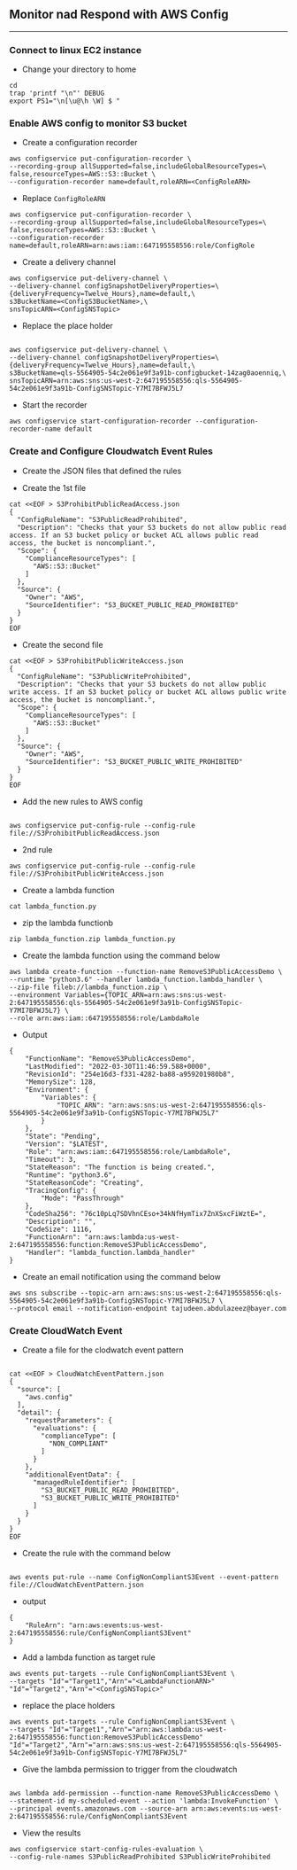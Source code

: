 ## Monitor nad Respond with AWS Config
***


### Connect to linux EC2 instance 
* Change your directory to home 
```
cd
trap 'printf "\n"' DEBUG
export PS1="\n[\u@\h \W] $ "
```

### Enable AWS config to monitor S3 bucket

* Create a configuration recorder

```
aws configservice put-configuration-recorder \
--recording-group allSupported=false,includeGlobalResourceTypes=\
false,resourceTypes=AWS::S3::Bucket \
--configuration-recorder name=default,roleARN=<ConfigRoleARN>

```

* Replace `ConfigRoleARN` 

```
aws configservice put-configuration-recorder \
--recording-group allSupported=false,includeGlobalResourceTypes=\
false,resourceTypes=AWS::S3::Bucket \
--configuration-recorder name=default,roleARN=arn:aws:iam::647195558556:role/ConfigRole
```

* Create a delivery channel 

```
aws configservice put-delivery-channel \
--delivery-channel configSnapshotDeliveryProperties=\
{deliveryFrequency=Twelve_Hours},name=default,\
s3BucketName=<ConfigS3BucketName>,\
snsTopicARN=<ConfigSNSTopic>
```

* Replace the place holder

```

aws configservice put-delivery-channel \
--delivery-channel configSnapshotDeliveryProperties=\
{deliveryFrequency=Twelve_Hours},name=default,\
s3BucketName=qls-5564905-54c2e061e9f3a91b-configbucket-14zag0aoenniq,\
snsTopicARN=arn:aws:sns:us-west-2:647195558556:qls-5564905-54c2e061e9f3a91b-ConfigSNSTopic-Y7MI7BFWJ5L7

```


* Start the recorder

```
aws configservice start-configuration-recorder --configuration-recorder-name default
```


### Create and Configure Cloudwatch Event Rules


* Create the JSON files that defined the rules


* Create the 1st file
```
cat <<EOF > S3ProhibitPublicReadAccess.json
{
  "ConfigRuleName": "S3PublicReadProhibited",
  "Description": "Checks that your S3 buckets do not allow public read access. If an S3 bucket policy or bucket ACL allows public read access, the bucket is noncompliant.",
  "Scope": {
    "ComplianceResourceTypes": [
      "AWS::S3::Bucket"
    ]
  },
  "Source": {
    "Owner": "AWS",
    "SourceIdentifier": "S3_BUCKET_PUBLIC_READ_PROHIBITED"
  }
}
EOF

```

* Create the second file 

```
cat <<EOF > S3ProhibitPublicWriteAccess.json
{
  "ConfigRuleName": "S3PublicWriteProhibited",
  "Description": "Checks that your S3 buckets do not allow public write access. If an S3 bucket policy or bucket ACL allows public write access, the bucket is noncompliant.",
  "Scope": {
    "ComplianceResourceTypes": [
      "AWS::S3::Bucket"
    ]
  },
  "Source": {
    "Owner": "AWS",
    "SourceIdentifier": "S3_BUCKET_PUBLIC_WRITE_PROHIBITED"
  }
}
EOF

```


* Add the new rules to AWS config 

```

aws configservice put-config-rule --config-rule file://S3ProhibitPublicReadAccess.json

```

* 2nd rule

```
aws configservice put-config-rule --config-rule file://S3ProhibitPublicWriteAccess.json
```


* Create a lambda function

```
cat lambda_function.py
```



* zip the lambda functionb
```
zip lambda_function.zip lambda_function.py
```


* Create the lambda function using the command below 

```
aws lambda create-function --function-name RemoveS3PublicAccessDemo \
--runtime "python3.6" --handler lambda_function.lambda_handler \
--zip-file fileb://lambda_function.zip \
--environment Variables={TOPIC_ARN=arn:aws:sns:us-west-2:647195558556:qls-5564905-54c2e061e9f3a91b-ConfigSNSTopic-Y7MI7BFWJ5L7} \
--role arn:aws:iam::647195558556:role/LambdaRole
```


* Output 
```
{
    "FunctionName": "RemoveS3PublicAccessDemo",
    "LastModified": "2022-03-30T11:46:59.588+0000",
    "RevisionId": "254e16d3-f331-4282-ba88-a959201980b8",
    "MemorySize": 128,
    "Environment": {
        "Variables": {
            "TOPIC_ARN": "arn:aws:sns:us-west-2:647195558556:qls-5564905-54c2e061e9f3a91b-ConfigSNSTopic-Y7MI7BFWJ5L7"
        }
    },
    "State": "Pending",
    "Version": "$LATEST",
    "Role": "arn:aws:iam::647195558556:role/LambdaRole",
    "Timeout": 3,
    "StateReason": "The function is being created.",
    "Runtime": "python3.6",
    "StateReasonCode": "Creating",
    "TracingConfig": {
        "Mode": "PassThrough"
    },
    "CodeSha256": "76c10pLq7SDVhnCEso+34kNfHymTix7ZnXSxcFiWztE=",
    "Description": "",
    "CodeSize": 1116,
    "FunctionArn": "arn:aws:lambda:us-west-2:647195558556:function:RemoveS3PublicAccessDemo",
    "Handler": "lambda_function.lambda_handler"
}

```


* Create an email notification using the command below 
```
aws sns subscribe --topic-arn arn:aws:sns:us-west-2:647195558556:qls-5564905-54c2e061e9f3a91b-ConfigSNSTopic-Y7MI7BFWJ5L7 \
--protocol email --notification-endpoint tajudeen.abdulazeez@bayer.com
```



### Create CloudWatch Event


* Create a file for the clodwatch event pattern

```

cat <<EOF > CloudWatchEventPattern.json
{
  "source": [
    "aws.config"
  ],
  "detail": {
    "requestParameters": {
      "evaluations": {
        "complianceType": [
          "NON_COMPLIANT"
        ]
      }
    },
    "additionalEventData": {
      "managedRuleIdentifier": [
        "S3_BUCKET_PUBLIC_READ_PROHIBITED",
        "S3_BUCKET_PUBLIC_WRITE_PROHIBITED"
      ]
    }
  }
}
EOF

```




* Create the rule with the command below 

```

aws events put-rule --name ConfigNonCompliantS3Event --event-pattern file://CloudWatchEventPattern.json

```



* output
```
{
    "RuleArn": "arn:aws:events:us-west-2:647195558556:rule/ConfigNonCompliantS3Event"
}

```


* Add a lambda function as target rule

```
aws events put-targets --rule ConfigNonCompliantS3Event \
--targets "Id"="Target1","Arn"="<LambdaFunctionARN>" "Id"="Target2","Arn"="<ConfigSNSTopic>"

```

* replace the place holders


```
aws events put-targets --rule ConfigNonCompliantS3Event \
--targets "Id"="Target1","Arn"="arn:aws:lambda:us-west-2:647195558556:function:RemoveS3PublicAccessDemo" "Id"="Target2","Arn"="arn:aws:sns:us-west-2:647195558556:qls-5564905-54c2e061e9f3a91b-ConfigSNSTopic-Y7MI7BFWJ5L7"

```



* Give the lambda permission to trigger from the cloudwatch

```

aws lambda add-permission --function-name RemoveS3PublicAccessDemo \
--statement-id my-scheduled-event --action 'lambda:InvokeFunction' \
--principal events.amazonaws.com --source-arn arn:aws:events:us-west-2:647195558556:rule/ConfigNonCompliantS3Event

```



* View the results

```
aws configservice start-config-rules-evaluation \
--config-rule-names S3PublicReadProhibited S3PublicWriteProhibited

```








